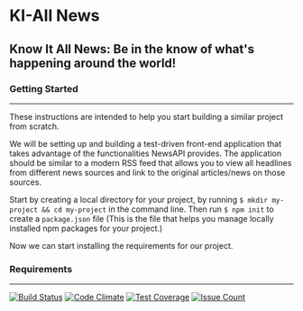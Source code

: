 # KI-All News

Know It All News: Be in the know of what's happening around the world!
---
### Getting Started
---
These instructions are intended to help you start building a similar project from scratch.

We will be setting up and building a test-driven front-end application that takes advantage of the functionalities NewsAPI provides. The application should be similar to a modern RSS feed that allows you to view all headlines from different news sources and link to the original articles/news on those sources.

Start by creating a local directory for your project, by running `$ mkdir my-project && cd my-project` in the command line.
Then run `$ npm init` to create a `package.json` file (This is the file that helps you manage locally installed npm packages for your project.)

Now we can start installing the requirements for our project.

### Requirements
---




[![Build Status](https://travis-ci.org/LWanjiru/ki-news.svg?branch=master)](https://travis-ci.org/LWanjiru/ki-news)
[![Code Climate](https://codeclimate.com/github/LWanjiru/ki-news/badges/gpa.svg)](https://codeclimate.com/github/LWanjiru/ki-news)
[![Test Coverage](https://codeclimate.com/github/LWanjiru/ki-news/badges/coverage.svg)](https://codeclimate.com/github/LWanjiru/ki-news/coverage)
[![Issue Count](https://codeclimate.com/github/LWanjiru/ki-news/badges/issue_count.svg)](https://codeclimate.com/github/LWanjiru/ki-news)